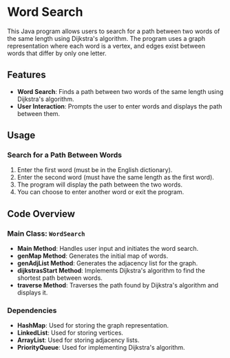 # Word Search

This Java program allows users to search for a path between two words of the same length using Dijkstra's algorithm. The program uses a graph representation where each word is a vertex, and edges exist between words that differ by only one letter.

## Features

- **Word Search**: Finds a path between two words of the same length using Dijkstra's algorithm.
- **User Interaction**: Prompts the user to enter words and displays the path between them.

## Usage

### Search for a Path Between Words

1. Enter the first word (must be in the English dictionary).
2. Enter the second word (must have the same length as the first word).
3. The program will display the path between the two words.
4. You can choose to enter another word or exit the program.

## Code Overview

### Main Class: `WordSearch`

- **Main Method**: Handles user input and initiates the word search.
- **genMap Method**: Generates the initial map of words.
- **genAdjList Method**: Generates the adjacency list for the graph.
- **dijkstrasStart Method**: Implements Dijkstra's algorithm to find the shortest path between words.
- **traverse Method**: Traverses the path found by Dijkstra's algorithm and displays it.

### Dependencies

- **HashMap**: Used for storing the graph representation.
- **LinkedList**: Used for storing vertices.
- **ArrayList**: Used for storing adjacency lists.
- **PriorityQueue**: Used for implementing Dijkstra's algorithm.
